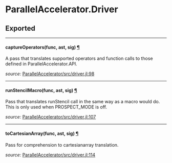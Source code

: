 # ParallelAccelerator.Driver

## Exported

---

<a id="method__captureoperators.1" class="lexicon_definition"></a>
#### captureOperators(func,  ast,  sig) [¶](#method__captureoperators.1)
A pass that translates supported operators and function calls to
those defined in ParallelAccelerator.API.


*source:*
[ParallelAccelerator/src/driver.jl:98](file:///home/etotoni/.julia/v0.4/ParallelAccelerator/src/driver.jl)

---

<a id="method__runstencilmacro.1" class="lexicon_definition"></a>
#### runStencilMacro(func,  ast,  sig) [¶](#method__runstencilmacro.1)
Pass that translates runStencil call in the same way as a macro would do.
This is only used when PROSPECT_MODE is off.


*source:*
[ParallelAccelerator/src/driver.jl:107](file:///home/etotoni/.julia/v0.4/ParallelAccelerator/src/driver.jl)

---

<a id="method__tocartesianarray.1" class="lexicon_definition"></a>
#### toCartesianArray(func,  ast,  sig) [¶](#method__tocartesianarray.1)
Pass for comprehension to cartesianarray translation.


*source:*
[ParallelAccelerator/src/driver.jl:114](file:///home/etotoni/.julia/v0.4/ParallelAccelerator/src/driver.jl)

